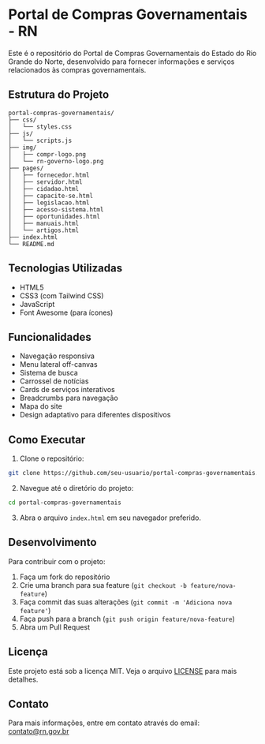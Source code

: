 # Portal de Compras Governamentais - RN

Este é o repositório do Portal de Compras Governamentais do Estado do Rio Grande do Norte, desenvolvido para fornecer informações e serviços relacionados às compras governamentais.

## Estrutura do Projeto

```
portal-compras-governamentais/
├── css/
│   └── styles.css
├── js/
│   └── scripts.js
├── img/
│   ├── compr-logo.png
│   └── rn-governo-logo.png
├── pages/
│   ├── fornecedor.html
│   ├── servidor.html
│   ├── cidadao.html
│   ├── capacite-se.html
│   ├── legislacao.html
│   ├── acesso-sistema.html
│   ├── oportunidades.html
│   ├── manuais.html
│   └── artigos.html
├── index.html
└── README.md
```

## Tecnologias Utilizadas

- HTML5
- CSS3 (com Tailwind CSS)
- JavaScript
- Font Awesome (para ícones)

## Funcionalidades

- Navegação responsiva
- Menu lateral off-canvas
- Sistema de busca
- Carrossel de notícias
- Cards de serviços interativos
- Breadcrumbs para navegação
- Mapa do site
- Design adaptativo para diferentes dispositivos

## Como Executar

1. Clone o repositório:
```bash
git clone https://github.com/seu-usuario/portal-compras-governamentais.git
```

2. Navegue até o diretório do projeto:
```bash
cd portal-compras-governamentais
```

3. Abra o arquivo `index.html` em seu navegador preferido.

## Desenvolvimento

Para contribuir com o projeto:

1. Faça um fork do repositório
2. Crie uma branch para sua feature (`git checkout -b feature/nova-feature`)
3. Faça commit das suas alterações (`git commit -m 'Adiciona nova feature'`)
4. Faça push para a branch (`git push origin feature/nova-feature`)
5. Abra um Pull Request

## Licença

Este projeto está sob a licença MIT. Veja o arquivo [LICENSE](LICENSE) para mais detalhes.

## Contato

Para mais informações, entre em contato através do email: contato@rn.gov.br 